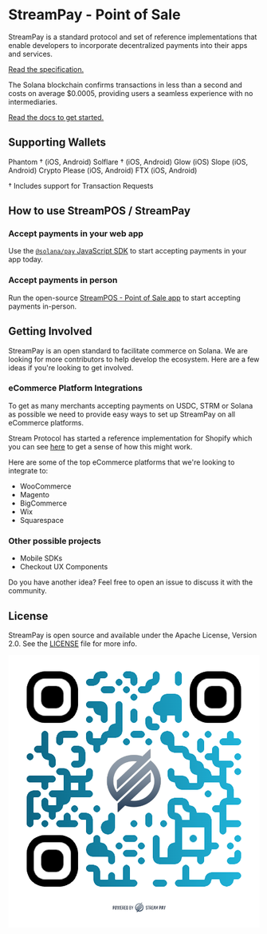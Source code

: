 # StreamPay - Point of Sale

StreamPay is a standard protocol and set of reference implementations that enable developers to incorporate decentralized payments into their apps and services.

[Read the specification.](SPEC.md)

The Solana blockchain confirms transactions in less than a second and costs on average $0.0005, providing users a seamless experience with no intermediaries.

[Read the docs to get started.](https://docs.solanapay.com)

## Supporting Wallets

Phantom † (iOS, Android)
Solflare † (iOS, Android)
Glow (iOS)
Slope (iOS, Android)
Crypto Please (iOS, Android)
FTX (iOS, Android)

† Includes support for Transaction Requests

## How to use StreamPOS / StreamPay

### Accept payments in your web app
Use the [`@solana/pay` JavaScript SDK](https://github.com/stream-protocol/stream-pay/blob/master/SPEC.md#memotree/master/core) to start accepting payments in your app today.

### Accept payments in person
Run the open-source [StreamPOS - Point of Sale app](https://stream-pay-point-of-sale.vercel.app/new?recipient=5jihQavcfDS3PSyDqFxtznhTSD26TCrjx1TrXPbB4jkV&label=Stream+Pay) to start accepting payments in-person.

## Getting Involved

StreamPay is an open standard to facilitate commerce on Solana. We are looking for more contributors to help develop the ecosystem. Here are a few ideas if you're looking to get involved.

### eCommerce Platform Integrations
To get as many merchants accepting payments on USDC, STRM or Solana as possible we need to provide easy ways to set up StreamPay on all eCommerce platforms. 

Stream Protocol has started a reference implementation for Shopify which you can see [here](https://github.com/stream-protocol/stream-pay/blob/master/SPEC.md#memoblob/shopify/shopify) to get a sense of how this might work.

Here are some of the top eCommerce platforms that we're looking to integrate to:

* WooCommerce
* Magento
* BigCommerce
* Wix
* Squarespace

### Other possible projects
* Mobile SDKs
* Checkout UX Components

Do you have another idea? Feel free to open an issue to discuss it with the community.

## License

StreamPay is open source and available under the Apache License, Version 2.0. See the [LICENSE](./LICENSE) file for more info.

![StreamPay](stream-pay.png)
